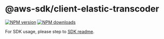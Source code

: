 # @aws-sdk/client-elastic-transcoder

[![NPM version](https://img.shields.io/npm/v/@aws-sdk/client-elastic-transcoder/beta.svg)](https://www.npmjs.com/package/@aws-sdk/client-elastic-transcoder)
[![NPM downloads](https://img.shields.io/npm/dm/@aws-sdk/client-elastic-transcoder.svg)](https://www.npmjs.com/package/@aws-sdk/client-elastic-transcoder)

For SDK usage, please step to [SDK readme](https://github.com/aws/aws-sdk-js-v3).
